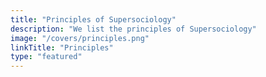 ```yaml
---
title: "Principles of Supersociology"
description: "We list the principles of Supersociology"
image: "/covers/principles.png"
linkTitle: "Principles"
type: "featured"
---
```

